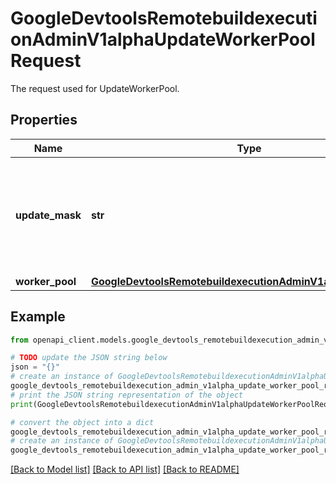 # GoogleDevtoolsRemotebuildexecutionAdminV1alphaUpdateWorkerPoolRequest

The request used for UpdateWorkerPool.

## Properties

Name | Type | Description | Notes
------------ | ------------- | ------------- | -------------
**update_mask** | **str** | The update mask applies to worker_pool. For the &#x60;FieldMask&#x60; definition, see https://developers.google.com/protocol-buffers/docs/reference/google.protobuf#fieldmask If an empty update_mask is provided, only the non-default valued field in the worker pool field will be updated. Note that in order to update a field to the default value (zero, false, empty string) an explicit update_mask must be provided. | [optional] 
**worker_pool** | [**GoogleDevtoolsRemotebuildexecutionAdminV1alphaWorkerPool**](GoogleDevtoolsRemotebuildexecutionAdminV1alphaWorkerPool.md) |  | [optional] 

## Example

```python
from openapi_client.models.google_devtools_remotebuildexecution_admin_v1alpha_update_worker_pool_request import GoogleDevtoolsRemotebuildexecutionAdminV1alphaUpdateWorkerPoolRequest

# TODO update the JSON string below
json = "{}"
# create an instance of GoogleDevtoolsRemotebuildexecutionAdminV1alphaUpdateWorkerPoolRequest from a JSON string
google_devtools_remotebuildexecution_admin_v1alpha_update_worker_pool_request_instance = GoogleDevtoolsRemotebuildexecutionAdminV1alphaUpdateWorkerPoolRequest.from_json(json)
# print the JSON string representation of the object
print(GoogleDevtoolsRemotebuildexecutionAdminV1alphaUpdateWorkerPoolRequest.to_json())

# convert the object into a dict
google_devtools_remotebuildexecution_admin_v1alpha_update_worker_pool_request_dict = google_devtools_remotebuildexecution_admin_v1alpha_update_worker_pool_request_instance.to_dict()
# create an instance of GoogleDevtoolsRemotebuildexecutionAdminV1alphaUpdateWorkerPoolRequest from a dict
google_devtools_remotebuildexecution_admin_v1alpha_update_worker_pool_request_from_dict = GoogleDevtoolsRemotebuildexecutionAdminV1alphaUpdateWorkerPoolRequest.from_dict(google_devtools_remotebuildexecution_admin_v1alpha_update_worker_pool_request_dict)
```
[[Back to Model list]](../README.md#documentation-for-models) [[Back to API list]](../README.md#documentation-for-api-endpoints) [[Back to README]](../README.md)


